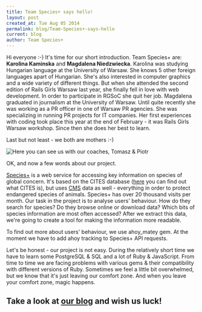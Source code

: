 ```yaml
---
title: Team Species+ says hello!
layout: post
created_at: Tue Aug 05 2014
permalink: blog/Team-Species+-says-hello
current: blog
author: Team Species+
---
```



Hi everyone :-) It's time for our short introduction. Team Species+ are: **Karolina Kaminska** and **Magdalena Niedzwiecka**. 
Karolina was studying Hungarian language at the University of Warsaw. She knows 5 other foreign languages apart of Hungarian. She's also interested in computer graphics and a wide variety of different things. But when she attended the second edition of Rails Girls Warsaw last year, she finally fell in love with web development. In order to participate in RGSoC she quit her job.
Magdalena graduated in journalism at the University of Warsaw. Until quite recently she was working as a PR officer in one of Warsaw PR agencies. She was specializing in running PR projects for IT companies. Her first experiences with coding took place this year at the end of February - it was Rails Girls Warsaw workshop. Since then she does her best to learn.

Last but not least - we both are mothers :-)

![Here you can see us with our coaches, Tomasz & Piotr](http://i.imgur.com/vDcbsMr.jpg)

OK, and now a few words about our project. 

[Species+](http://speciesplus.net) is a web service for accessing key information on species of global concern. It's based on the CITES database ([here](http://www.cites.org/) you can find out what CITES is), but uses [CMS](http://www.un.org/earthwatch/about/docs/Pdcms.htm) data as well - everything in order to protect endangered species of animals. 
Species+ has over 20 thousand visits per month. Our task in the project is to analyse users' behaviour. How do they search for species? Do they browse online or download data? Which bits of species information are most often accessed? After we extract this data, we're going to create a tool for making the information more readable. 

To find out more about users' behaviour, we use ahoy_matey gem. At the moment we have to add ahoy tracking to Species+ API requests.

Let's be honest - our project is not easy. During the relatively short time we have to learn some PostgreSQL & SQL and a lot of Ruby & JavaScript. From time to time we are facing problems with various gems & their compatibility with different versions of Ruby. Sometimes we feel a little bit overwhelmed, but we know that it's just leaving our comfort zone. And when you leave your comfort zone, magic happens. 

Take a look at [our blog](http://kamcoding.wordpress.com/) and wish us luck!
--

